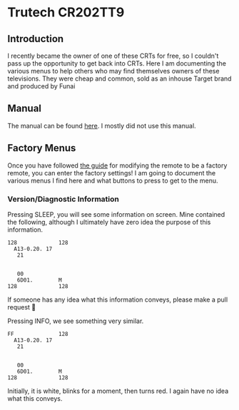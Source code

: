 # Trutech CR202TT9

## Introduction

I recently became the owner of one of these CRTs for free, so I couldn't pass up the opportunity to get back into CRTs. Here I am documenting the various menus to help others who may find themselves owners of these televisions. They were cheap and common, sold as an inhouse Target brand and produced by Funai

## Manual

The manual can be found [here](https://www.manualslib.com/manual/479694/Trutech-Cr202tt9.html). I mostly did not use this manual.

## Factory Menus

Once you have followed [the guide](MODIFYING.md) for modifying the remote to be a factory remote, you can enter the factory settings! I am going to document the various menus I find here and what buttons to press to get to the menu.

### Version/Diagnostic Information

Pressing SLEEP, you will see some information on screen. Mine contained the following, although I ultimately have zero idea the purpose of this information.

```
128             128
  A13-0.20. 17
   21
   
   
   00
   6D01.        M
128             128
```

If someone has any idea what this information conveys, please make a pull request 🙂

Pressing INFO, we see something very similar.

```
FF              128
  A13-0.20. 17
   21
   
   
   00
   6D01.        M
128             128
```

Initially, it is white, blinks for a moment, then turns red. I again have no idea what this conveys.
